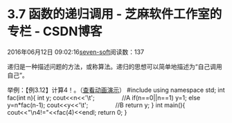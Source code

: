 
# 3.7 函数的递归调用 -  芝麻软件工作室的专栏 - CSDN博客


2016年06月12日 09:02:16[seven-soft](https://me.csdn.net/softn)阅读数：137


递归是一种描述问题的方法，或称算法。递归的思想可以简单地描述为“自己调用自己”。

举例：【例3.12】计算4！。（[查看动画演示](http://www.weixueyuan.net/templets/default/cpp/flash/C++%E5%87%BD%E6%95%B0%E7%9A%84%E9%80%92%E5%BD%92%E8%B0%83%E7%94%A8%E3%80%902%E3%80%91.swf)）
\#include <iostream>
using namespace std;
int fac(int n){
int y;
cout<<n<<'\t';                //A
if(n==0||n==1) y=1;
else y=n*fac(n-1);
cout<<y<<'\t';                //B
return y;
}
int main(){
cout<<"\n4!="<<fac(4)<<endl;
return 0;
}

